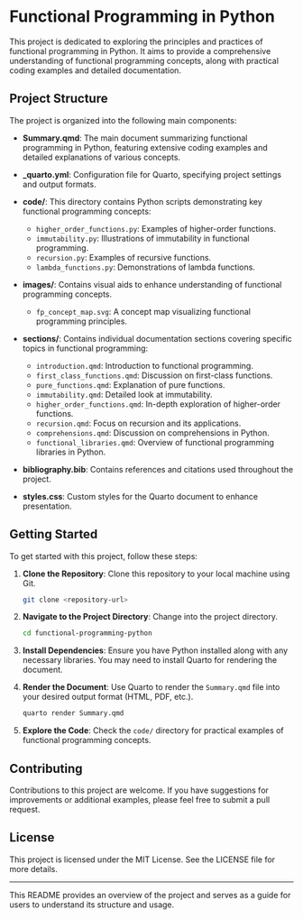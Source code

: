 # Functional Programming in Python

This project is dedicated to exploring the principles and practices of functional programming in Python. It aims to provide a comprehensive understanding of functional programming concepts, along with practical coding examples and detailed documentation.

## Project Structure

The project is organized into the following main components:

- **Summary.qmd**: The main document summarizing functional programming in Python, featuring extensive coding examples and detailed explanations of various concepts.
  
- **_quarto.yml**: Configuration file for Quarto, specifying project settings and output formats.

- **code/**: This directory contains Python scripts demonstrating key functional programming concepts:
  - `higher_order_functions.py`: Examples of higher-order functions.
  - `immutability.py`: Illustrations of immutability in functional programming.
  - `recursion.py`: Examples of recursive functions.
  - `lambda_functions.py`: Demonstrations of lambda functions.

- **images/**: Contains visual aids to enhance understanding of functional programming concepts.
  - `fp_concept_map.svg`: A concept map visualizing functional programming principles.

- **sections/**: Contains individual documentation sections covering specific topics in functional programming:
  - `introduction.qmd`: Introduction to functional programming.
  - `first_class_functions.qmd`: Discussion on first-class functions.
  - `pure_functions.qmd`: Explanation of pure functions.
  - `immutability.qmd`: Detailed look at immutability.
  - `higher_order_functions.qmd`: In-depth exploration of higher-order functions.
  - `recursion.qmd`: Focus on recursion and its applications.
  - `comprehensions.qmd`: Discussion on comprehensions in Python.
  - `functional_libraries.qmd`: Overview of functional programming libraries in Python.

- **bibliography.bib**: Contains references and citations used throughout the project.

- **styles.css**: Custom styles for the Quarto document to enhance presentation.

## Getting Started

To get started with this project, follow these steps:

1. **Clone the Repository**: Clone this repository to your local machine using Git.
   
   ```bash
   git clone <repository-url>
   ```

2. **Navigate to the Project Directory**: Change into the project directory.

   ```bash
   cd functional-programming-python
   ```

3. **Install Dependencies**: Ensure you have Python installed along with any necessary libraries. You may need to install Quarto for rendering the document.

4. **Render the Document**: Use Quarto to render the `Summary.qmd` file into your desired output format (HTML, PDF, etc.).

   ```bash
   quarto render Summary.qmd
   ```

5. **Explore the Code**: Check the `code/` directory for practical examples of functional programming concepts.

## Contributing

Contributions to this project are welcome. If you have suggestions for improvements or additional examples, please feel free to submit a pull request.

## License

This project is licensed under the MIT License. See the LICENSE file for more details.

---

This README provides an overview of the project and serves as a guide for users to understand its structure and usage.